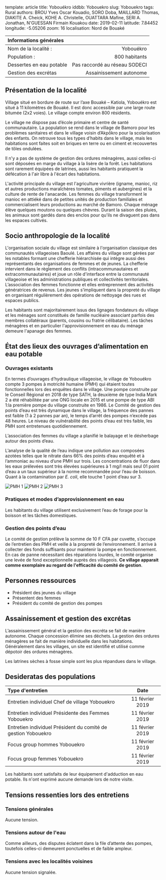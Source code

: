 template: article
title: Yobouékro
iddbb: Yobouekro
slug: Yobouekro
tags: Rural
authors: BROU Yves Oscar Kouadio, SORO Doba, MAILLARD Thomas, DIAKITE A. Cheick, KOHE A. Christelle, OUATTARA Mafine, SERI A. Jonathan, N'GUESSAN Firmain Kouakou
date: 2019-02-11
latitude: 7.84452
longitude: -5.05206
zoom: 16
localisation: Nord de Bouaké


|Informations générales||
|:--|--:|
| Nom de la localité : | Yobouékro | 
| Population : | 800 habitants | 
| Dessertes en eau potable | Pas raccordé au réseau SODECI | 
| Gestion des excrétas | Assainissement autonome | 


## Présentation de la localité
Village situé en bordure de route sur l’axe Bouaké – Katiola, Yobouékro est situé à 11 kilomètres de Bouaké. Il est donc accessible par une large route bitumée (2x2 voies). Le village compte environ 800 résidents.


Le village ne dispose pas d’école primaire et centre de santé communautaire. La population se rend dans le village  de Bamoro pour les problèmes sanitaires et dans le village voisin d’Akpôkro pour la scolarisation des enfants.
On retrouve tous les types d’habits dans le village, mais les habitations sont faites soit en briques en terre ou en ciment et recouvertes de tôles ondulées.


Il n'y a pas de système de gestion des ordures ménagères, aussi celles-ci sont déposées en marge du village à la lisère de la forêt. Les habitations sont rarement équipées de latrines, aussi les habitants pratiquent la défécation à l'air libre à l'écart des habitations.


L'activité principale du village est l'agriculture vivrière (igname, manioc, riz et autres productions maraîchères tomates, piments et aubergines) et la culture de rente de l'anacarde. Les femmes du village transforment le manioc en attiéké dans de petites unités de production familiales et commercialisent leurs productions au marché de Bamoro. Chaque ménage élève quelques moutons ou quelques chèvres. Durant la saison des pluies, les animaux sont gardés dans des enclos pour qu'ils ne divaguent pas dans les espaces cultivés.

## Socio anthropologie de la localité 


L'organisation sociale du village est similaire à l'organisation classique des communautés villageoises Baoulé. Les affaires du village sont gérées par les notables formant une chefferie hiérarchisée qui intègre aussi des représentants des organisations de femmes et de jeunes. La chefferie intervient dans le règlement des conflits (intracommunautaires et extracommunautaires) et joue un rôle d'interface entre la communauté villageoise et les administrations publiques et collectivités territoriales.  L’association des femmes fonctionne et elles entreprennent des activités génératrices de revenus. Les jeunes s’impliquent dans la propreté du village en organisant régulièrement des opérations de nettoyage des rues et espaces publics. 


 Les habitants sont majoritairement issus des lignages fondateurs du village et les ménages sont constitués de famille nucléaire associant parfois des membres collatéraux (parents, cousins ou fratrie célibataire). Les tâches ménagères et en particulier l'approvisionnement en eau du ménage demeure l'apanage des femmes.
 

## État des lieux des ouvrages d’alimentation en eau potable

### Ouvrages existants
En termes d’ouvrages d’hydraulique villageoise, le village de Yobouékro compte 3 pompes à motricité humaine (PMH) qui étaient toutes fonctionnelles lors des enquêtes dans le village. Une pompe construite par le Conseil Régional en 2018 de type SATH, la deuxième de type India Mark 2 a été réhabilitée par une ONG locale en 2015 et une pompe de type ABI 1:la première pompe du village construite en 1986. Le Comité de gestion des points d’eau est très dynamique dans le village, la fréquence des pannes est faible (1 à 2 pannes par an), le temps d’arrêt des pompes n’excède pas 48 heures.
Le niveau de vulnérabilité des points d’eau est très faible, les PMH sont entretenues quotidiennement.


 L’association des femmes du village a planifié le balayage et le désherbage autour des points d’eau.
 
 
L’analyse de la qualité de l’eau indique une pollution aux composées azotées telles que le nitrate dans 66% des points d’eau enquêté et à l’ammoniac au niveau d’une PMH sur trois. Les concentrations de fluor dans les eaux prélevées sont très élevées supérieures à 1 mg/l mais seul 01 point d’eau a un taux supérieur à la norme recommandée pour l’eau de boisson. Quant à la contamination par *E. coli*, elle touche 1 point d’eau sur 3.

![PMH 1](images/Yobouekro1.jpg "PMH 1")
![PMH 2](images/Yobouekro2.jpg "PMH 2")
![PMH 3](images/Yobouekro3.jpg "PMH 3")

### Pratiques et modes d’approvisionnement en eau
Les habitants du village utilisent exclusivement l’eau de forage pour la boisson et les tâches domestiques.

### Gestion des points d’eau
Le comité de gestion prélève la somme de 10 F CFA par cuvette, s’occupe de l’entretien des PMH et veille à la propreté  de l’environnement. Il arrive à collecter des fonds suffisants pour maintenir la pompe en fonctionnement. En cas de panne nécessitant des réparations lourdes, le comité organise une levée de fond exceptionnelle auprès des villageois. **Ce village apparait comme exemplaire au regard de l'efficacité du comité de gestion**.

## Personnes ressources


* Président des jeunes du village
* Présentent des femmes
* Président du comité de gestion des pompes


## Assainissement et gestion des excrétas
L’assainissement général et la gestion des excréta se fait de manière autonome. Chaque concession élimine ses déchets.  La gestion des ordures ménagères se fait de manière individuelle dans les habitations. Généralement dans les villages, un site est identifié et utilisé comme dépotoir des ordures ménagères.


Les latrines sèches à fosse simple sont les plus répandues dans le village.

## Desideratas des populations
| Type d'entretien | Date | 
| :-- | :--: | 
| Entretien individuel Chef de village Yobouekro|11 février 2019| 
| Entretien individuel Présidente des Femmes Yobouekro|11 février 2019|
| Entretien individuel Président du comité de gestion Yobouekro|11 février 2019|
| Focus group hommes Yobouekro|11 février 2019|
| Focus group femmes Yobouekro|11 février 2019|

Les habitants sont satisfaits de leur équipement d'adduction en eau potable. Ils n'ont exprimé aucune demande lors de notre visite.

## Tensions ressenties lors des entretiens

### Tensions générales
Aucune tension.

### Tensions autour de l'eau
Comme ailleurs, des disputes éclatent dans la file d’attente des pompes, toutefois celles-ci demeurent ponctuelles et de faible ampleur.

### Tensions avec les localités voisines
Aucune tension signalée. 
